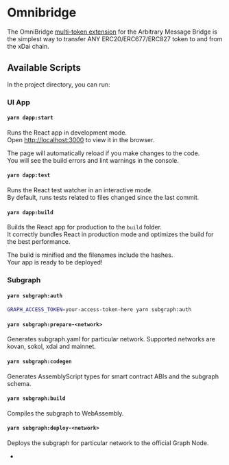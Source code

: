 # Omnibridge

The OmniBridge [multi-token extension](https://docs.tokenbridge.net/eth-xdai-amb-bridge/multi-token-extension) for the Arbitrary Message Bridge is the simplest way to transfer ANY ERC20/ERC677/ERC827 token to and from the xDai chain.

## Available Scripts

In the project directory, you can run:

### UI App

#### `yarn dapp:start`

Runs the React app in development mode.<br>
Open [http://localhost:3000](http://localhost:3000) to view it in the browser.

The page will automatically reload if you make changes to the code.<br>
You will see the build errors and lint warnings in the console.

#### `yarn dapp:test`

Runs the React test watcher in an interactive mode.<br>
By default, runs tests related to files changed since the last commit.

#### `yarn dapp:build`

Builds the React app for production to the `build` folder.<br />
It correctly bundles React in production mode and optimizes the build for the best performance.

The build is minified and the filenames include the hashes.<br />
Your app is ready to be deployed!

### Subgraph

#### `yarn subgraph:auth`

```sh
GRAPH_ACCESS_TOKEN=your-access-token-here yarn subgraph:auth
```

#### `yarn subgraph:prepare-<network>`

Generates subgraph.yaml for particular network.
Supported networks are kovan, sokol, xdai and mainnet.

#### `yarn subgraph:codegen`

Generates AssemblyScript types for smart contract ABIs and the subgraph schema.

#### `yarn subgraph:build`

Compiles the subgraph to WebAssembly.

#### `yarn subgraph:deploy-<network>`

Deploys the subgraph for particular network to the official Graph Node.<br/>

-
